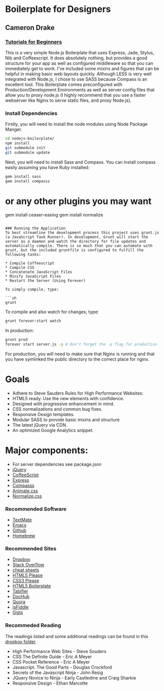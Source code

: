 # Boilerplate for Designers 
## Cameron Drake
### [Tutorials for Beginners](tutorials/readme.md)

This is a very simple Node.js Boilerplate that uses Express, Jade, Stylus, Nib and Coffeescript. It does absolutely nothing, but provides a good structure for your app as well as configured middleware so that you can immediately get to work. I've included some mixins and figures that can be helpful in making basic web layouts quickly. Although LESS is very well integrated with Node.js, I chose to use SASS because Compass is an excellent tool. This Boilerplate comes preconfigured with Production/Development Environments as well as server config files that allow you to proxy node.js (I highly recommend that you use a faster webserver like Nginx to serve static files, and proxy Node.js).

### Install Dependencies

Firstly, you will need to  install the node modules using Node Package Manger. 

```sh
cd nodejs-boilerplate/
npm install
git submodule init
git submodule update
```

Next, you will need to install Sass and Compass. You can install compass easily assuming you have Ruby installed:

```sh
gem install sass
gem install compasss
```
# or any other plugins you may want
gem install ceaser-easing 
gem install normalize
```

### Running the Application
To best streamline the development process this project uses grunt.js (a JavaScript Task Runner). In development, Grunt will start the server as a daemon and watch the directory for file updates and automatically compile. There is so much that you can automate with grunt, but the included gruntfile is configured to fulfill the following tasks:

* Compile Coffeescript
* Compile CSS 
* Concatenate JavaScript Files
* Minify JavaScript Files
* Restart the Server (Using Forever)

To simply compile, type: 

```sh
grunt
```

To compile and also watch for changes, type: 

```sh
grunt forever:start watch
```

In production:

```sh
grunt prod
forever start server.js -p # Don't forget the -p flag for production
```

For production, you will need to make sure that Nginx is running and that you have symlinked the public directory to the correct place for nginx.

# Goals

* Adhere to Steve Sauders Rules for High Performance Websites:
* HTML5 ready. Use the new elements with confidence.
* Designed with progressive enhancement in mind.
* CSS normalizations and common bug fixes.
* Responsive Design templates.
* Modular SASS to provide basic mixins and structure
* The latest jQuery via CDN.
* An optimized Google Analytics snippet.

# Major components:

* For server dependencies see package.json
* [jQuery](http://docs.jquery.com/Tutorials:How_jQuery_Works)
* [CoffeeScript](http://coffeescript.org/)
* [Express](http://expressjs.com/guide.html)
* [Compasss](http://compass-style.org/reference/compass/)
* [Animate.css](http://daneden.me/animate/)
* [Normalize.css](http://necolas.github.io/normalize.css/)

### Recommended Software

* [TextMate](http://macromates.com/)
* [Emacs](http://www.gnu.org/software/emacs/)
* [Github](http://github.com/) 
* [Homebrew](http://mxcl.github.com/homebrew/)

### Recommended Sites 

* [Dropbox](http://db.tt/VmtPYp51)
* [Stack Overflow](http://stackoverflow.com/)
* [cheat sheets](http://cheat.errtheblog.com/)
* [HTML5 Please](http://html5please.com/)
* [CSS3 Please](http://css3please.com/)
* [HTML5 Boilerplate](https://github.com/h5bp/html5-boilerplate)
* [Tabifier](http://tools.arantius.com/tabifier)
* [DocHub](http://dochub.io/#css/)
* [Quora](http://quora.com/)
* [jsFiddle](http://jsfiddle.net/)
* [Gists](https://gist.github.com/)

### Recommeded Reading

The readings listed and some additional readings can be found in this [dropbox folder](https://www.dropbox.com/sh/evgpg5amzh86zyi/zFwa2HS26a).


* High Performance Web Sites - Steve Souders 
* CSS The Definite Guide - Eric A Meyer
* CSS Pocket Reference - Eric A Meyer
* Javascript: The Good Parts - Douglas Crockford
* Secrets of the Javascript Ninja - John Resig
* JQuery Novice to Ninja - Early Castledine and Craig Sharkie
* Responsive Design - Ethan Marcotte
